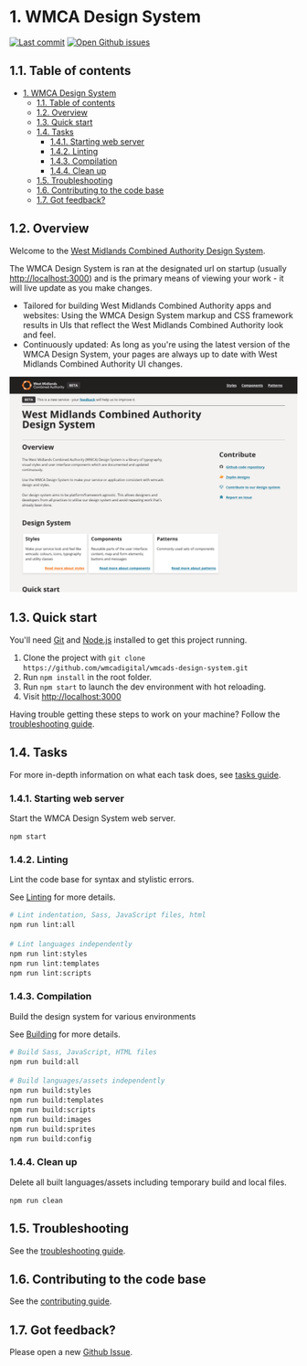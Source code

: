# 1. WMCA Design System

[![Last commit](https://img.shields.io/github/last-commit/wmcadigital/wmcads-design-system?style=flat-square)](https://github.com/wmcadigital/wmcads-design-system/commits/master)
[![Open Github issues](https://img.shields.io/github/issues-raw/wmcadigital/wmcads-design-system?style=flat-square)](https://github.com/wmcadigital/wmcads-design-system/issues)

## 1.1. Table of contents

<!-- TOC -->

- [1. WMCA Design System](#1-wmcads-design-system)
  - [1.1. Table of contents](#11-table-of-contents)
  - [1.2. Overview](#12-overview)
  - [1.3. Quick start](#13-quick-start)
  - [1.4. Tasks](#14-tasks)
    - [1.4.1. Starting web server](#141-starting-web-server)
    - [1.4.2. Linting](#142-linting)
    - [1.4.3. Compilation](#143-compilation)
    - [1.4.4. Clean up](#144-clean-up)
  - [1.5. Troubleshooting](#15-troubleshooting)
  - [1.6. Contributing to the code base](#16-contributing-to-the-code-base)
  - [1.7. Got feedback?](#17-got-feedback)

<!-- /TOC -->

## 1.2. Overview

Welcome to the [West Midlands Combined Authority Design System](https://wmcadigital.github.io/wmcads-design-system).

The WMCA Design System is ran at the designated url on startup (usually [http://localhost:3000](http://localhost:3000)) and is the primary means of viewing your work - it will live update as you make changes.

- Tailored for building West Midlands Combined Authority apps and websites: Using the WMCA Design System markup and CSS framework results in UIs that reflect the West Midlands Combined Authority look and feel.
- Continuously updated: As long as you're using the latest version of the WMCA Design System, your pages are always up to date with West Midlands Combined Authority UI changes.

![West Midlands Combined Authority design system example](doc/preview.png "West Midlands Combined Authority design system example")


## 1.3. Quick start

You'll need [Git](https://help.github.com/articles/set-up-git/) and [Node.js](https://nodejs.org/en/) installed to get this project running.

1. Clone the project with `git clone https://github.com/wmcadigital/wmcads-design-system.git`
2. Run `npm install` in the root folder.
3. Run `npm start` to launch the dev environment with hot reloading.
4. Visit [http://localhost:3000](http://localhost:3000)

Having trouble getting these steps to work on your machine? Follow the [troubleshooting guide](doc/troubleshooting.md).

## 1.4. Tasks

For more in-depth information on what each task does, see [tasks guide](doc/contributing/tasks.md).

### 1.4.1. Starting web server

Start the WMCA Design System web server.

`npm start`

### 1.4.2. Linting

Lint the code base for syntax and stylistic errors.

See [Linting](./doc/contributing/tasks/linting.md) for more details.

```bash
# Lint indentation, Sass, JavaScript files, html
npm run lint:all

# Lint languages independently
npm run lint:styles
npm run lint:templates
npm run lint:scripts
```

### 1.4.3. Compilation

Build the design system for various environments

See [Building](./doc/contributing/tasks/building.md) for more details.

```bash
# Build Sass, JavaScript, HTML files
npm run build:all

# Build languages/assets independently
npm run build:styles
npm run build:templates
npm run build:scripts
npm run build:images
npm run build:sprites
npm run build:config
```

### 1.4.4. Clean up

Delete all built languages/assets including temporary build and local files.

`npm run clean`

## 1.5. Troubleshooting

See the [troubleshooting guide](doc/troubleshooting.md).

## 1.6. Contributing to the code base

See the [contributing guide](doc/contributing.md).

## 1.7. Got feedback?

Please open a new [Github Issue](https://github.com/wmcadigital/wmcads-design-system/issues).
